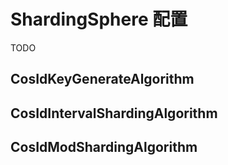 # ShardingSphere 配置

TODO

## CosIdKeyGenerateAlgorithm

## CosIdIntervalShardingAlgorithm

## CosIdModShardingAlgorithm
